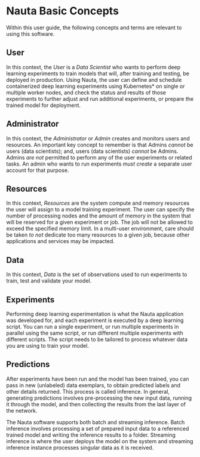 # Nauta Basic Concepts

Within this user guide, the following concepts and terms are relevant to using this software.

## User

In this context, the _User_ is a _Data Scientist_ who wants to perform deep learning experiments to train models that will, after training and testing, be deployed in production. Using Nauta, the user can define and schedule containerized deep learning experiments using Kubernetes* on single or multiple worker nodes, and check the status and results of those experiments to further adjust and run additional experiments, or prepare the trained model for deployment.

## Administrator

In this context, the _Administrator_ or _Admin_ creates and monitors users and resources. An important key concept to remember is that Admins _cannot_ be users (data scientists); and, users (data scientists) _cannot_ be Admins. Admins _are not_ permitted to perform any of the user experiments or related tasks. An admin who wants to run experiments _must create_ a separate user account for that purpose.

## Resources

In this context, _Resources_ are the system compute and memory resources the user will assign to a model training experiment. The user can specify the number of processing nodes and the amount of memory in the system that will be reserved for a given experiment or job. The job will not be allowed to exceed the specified memory limit. In a multi-user environment, care should be taken _to not_ dedicate too many resources to a given job, because other applications and services may be impacted.

## Data

In this context, _Data_ is the set of observations used to run experiments to train, test and validate your model.

## Experiments

Performing deep learning experimentation is what the Nauta application was developed for, and each experiment is executed by a deep learning script. You can run a single experiment, or run multiple experiments in parallel using the same script, or run different multiple experiments with different scripts. The script needs to be tailored to process whatever data you are using to train your model.

## Predictions

After experiments have been run and the model has been trained, you can pass in new (unlabeled) data exemplars, to obtain predicted labels and other details returned. This process is called inference. In general, generating predictions involves pre-processing the new input data, running it through the model, and then collecting the results from the last layer of the network.

The Nauta software supports both batch and streaming inference. Batch inference involves processing a set of prepared input data to a referenced trained model and writing the inference results to a folder. Streaming inference is where the user deploys the model on the system and streaming inference instance processes singular data as it is received.


